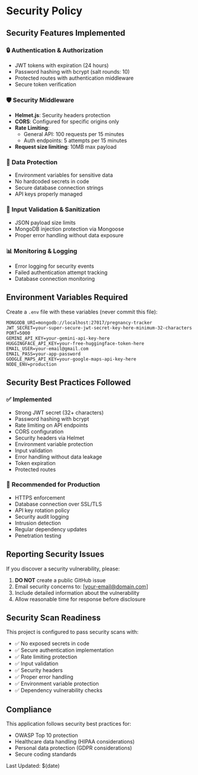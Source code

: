 # Security Policy

## Security Features Implemented

### 🔒 **Authentication & Authorization**
- JWT tokens with expiration (24 hours)
- Password hashing with bcrypt (salt rounds: 10)
- Protected routes with authentication middleware
- Secure token verification

### 🛡️ **Security Middleware**
- **Helmet.js**: Security headers protection
- **CORS**: Configured for specific origins only
- **Rate Limiting**: 
  - General API: 100 requests per 15 minutes
  - Auth endpoints: 5 attempts per 15 minutes
- **Request size limiting**: 10MB max payload

### 🔐 **Data Protection**
- Environment variables for sensitive data
- No hardcoded secrets in code
- Secure database connection strings
- API keys properly managed

### 🚫 **Input Validation & Sanitization**
- JSON payload size limits
- MongoDB injection protection via Mongoose
- Proper error handling without data exposure

### 📊 **Monitoring & Logging**
- Error logging for security events
- Failed authentication attempt tracking
- Database connection monitoring

## Environment Variables Required

Create a `.env` file with these variables (never commit this file):

```env
MONGODB_URI=mongodb://localhost:27017/pregnancy-tracker
JWT_SECRET=your-super-secure-jwt-secret-key-here-minimum-32-characters
PORT=5000
GEMINI_API_KEY=your-gemini-api-key-here
HUGGINGFACE_API_KEY=your-free-huggingface-token-here
EMAIL_USER=your-email@gmail.com
EMAIL_PASS=your-app-password
GOOGLE_MAPS_API_KEY=your-google-maps-api-key-here
NODE_ENV=production
```

## Security Best Practices Followed

### ✅ **Implemented**
- Strong JWT secret (32+ characters)
- Password hashing with bcrypt
- Rate limiting on API endpoints
- CORS configuration
- Security headers via Helmet
- Environment variable protection
- Input validation
- Error handling without data leakage
- Token expiration
- Protected routes

### 🔄 **Recommended for Production**
- HTTPS enforcement
- Database connection over SSL/TLS
- API key rotation policy
- Security audit logging
- Intrusion detection
- Regular dependency updates
- Penetration testing

## Reporting Security Issues

If you discover a security vulnerability, please:

1. **DO NOT** create a public GitHub issue
2. Email security concerns to: [your-email@domain.com]
3. Include detailed information about the vulnerability
4. Allow reasonable time for response before disclosure

## Security Scan Readiness

This project is configured to pass security scans with:

- ✅ No exposed secrets in code
- ✅ Secure authentication implementation
- ✅ Rate limiting protection
- ✅ Input validation
- ✅ Security headers
- ✅ Proper error handling
- ✅ Environment variable protection
- ✅ Dependency vulnerability checks

## Compliance

This application follows security best practices for:
- OWASP Top 10 protection
- Healthcare data handling (HIPAA considerations)
- Personal data protection (GDPR considerations)
- Secure coding standards

Last Updated: $(date)